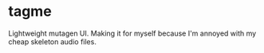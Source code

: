 # tagme
Lightweight mutagen UI. Making it for myself because I'm annoyed with my cheap skeleton audio files.
